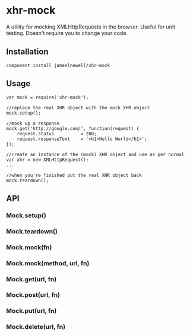 # xhr-mock

A utility for mocking XMLHttpRequests in the browser. Useful for unit testing. Doesn't require you to change your code.

## Installation

    component install jameslnewell/xhr-mock

## Usage

    var mock = require('xhr-mock');

    //replace the real XHR object with the mock XHR object
    mock.setup();

    //mock up a response
    mock.get('http://google.com/', function(request) {
        request.status          = 200;
        request.responseText    = '<h1>Hello World</h1>';
    });

    //create an instance of the (mock) XHR object and use as per normal
    var xhr = new XMLHttpRequest();
    ...

    //when you're finished put the real XHR object back
    mock.teardown();

## API

### Mock.setup()

### Mock.teardown()

### Mock.mock(fn)
### Mock.mock(method, url, fn)

### Mock.get(url, fn)
### Mock.post(url, fn)
### Mock.put(url, fn)
### Mock.delete(url, fn)
